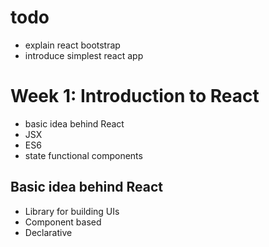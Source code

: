 # todo

- explain react bootstrap
- introduce simplest react app

# Week 1: Introduction to React

* basic idea behind React
* JSX
* ES6
* state functional components

## Basic idea behind React

* Library for building UIs
* Component based
* Declarative

